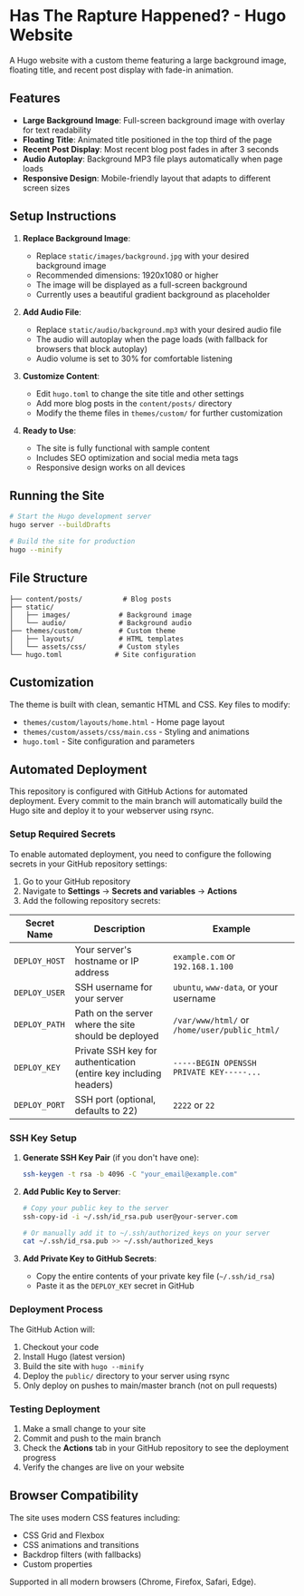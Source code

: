 # Has The Rapture Happened? - Hugo Website

A Hugo website with a custom theme featuring a large background image, floating title, and recent post display with fade-in animation.

## Features

- **Large Background Image**: Full-screen background image with overlay for text readability
- **Floating Title**: Animated title positioned in the top third of the page
- **Recent Post Display**: Most recent blog post fades in after 3 seconds
- **Audio Autoplay**: Background MP3 file plays automatically when page loads
- **Responsive Design**: Mobile-friendly layout that adapts to different screen sizes

## Setup Instructions

1. **Replace Background Image**: 
   - Replace `static/images/background.jpg` with your desired background image
   - Recommended dimensions: 1920x1080 or higher
   - The image will be displayed as a full-screen background
   - Currently uses a beautiful gradient background as placeholder

2. **Add Audio File**:
   - Replace `static/audio/background.mp3` with your desired audio file
   - The audio will autoplay when the page loads (with fallback for browsers that block autoplay)
   - Audio volume is set to 30% for comfortable listening

3. **Customize Content**:
   - Edit `hugo.toml` to change the site title and other settings
   - Add more blog posts in the `content/posts/` directory
   - Modify the theme files in `themes/custom/` for further customization

4. **Ready to Use**:
   - The site is fully functional with sample content
   - Includes SEO optimization and social media meta tags
   - Responsive design works on all devices

## Running the Site

```bash
# Start the Hugo development server
hugo server --buildDrafts

# Build the site for production
hugo --minify
```

## File Structure

```
├── content/posts/          # Blog posts
├── static/
│   ├── images/            # Background image
│   └── audio/             # Background audio
├── themes/custom/         # Custom theme
│   ├── layouts/           # HTML templates
│   └── assets/css/        # Custom styles
└── hugo.toml             # Site configuration
```

## Customization

The theme is built with clean, semantic HTML and CSS. Key files to modify:

- `themes/custom/layouts/home.html` - Home page layout
- `themes/custom/assets/css/main.css` - Styling and animations
- `hugo.toml` - Site configuration and parameters

## Automated Deployment

This repository is configured with GitHub Actions for automated deployment. Every commit to the main branch will automatically build the Hugo site and deploy it to your webserver using rsync.

### Setup Required Secrets

To enable automated deployment, you need to configure the following secrets in your GitHub repository settings:

1. Go to your GitHub repository
2. Navigate to **Settings** → **Secrets and variables** → **Actions**
3. Add the following repository secrets:

| Secret Name | Description | Example |
|-------------|-------------|---------|
| `DEPLOY_HOST` | Your server's hostname or IP address | `example.com` or `192.168.1.100` |
| `DEPLOY_USER` | SSH username for your server | `ubuntu`, `www-data`, or your username |
| `DEPLOY_PATH` | Path on the server where the site should be deployed | `/var/www/html/` or `/home/user/public_html/` |
| `DEPLOY_KEY` | Private SSH key for authentication (entire key including headers) | `-----BEGIN OPENSSH PRIVATE KEY-----...` |
| `DEPLOY_PORT` | SSH port (optional, defaults to 22) | `2222` or `22` |

### SSH Key Setup

1. **Generate SSH Key Pair** (if you don't have one):
   ```bash
   ssh-keygen -t rsa -b 4096 -C "your_email@example.com"
   ```

2. **Add Public Key to Server**:
   ```bash
   # Copy your public key to the server
   ssh-copy-id -i ~/.ssh/id_rsa.pub user@your-server.com
   
   # Or manually add it to ~/.ssh/authorized_keys on your server
   cat ~/.ssh/id_rsa.pub >> ~/.ssh/authorized_keys
   ```

3. **Add Private Key to GitHub Secrets**:
   - Copy the entire contents of your private key file (`~/.ssh/id_rsa`)
   - Paste it as the `DEPLOY_KEY` secret in GitHub

### Deployment Process

The GitHub Action will:
1. Checkout your code
2. Install Hugo (latest version)
3. Build the site with `hugo --minify`
4. Deploy the `public/` directory to your server using rsync
5. Only deploy on pushes to main/master branch (not on pull requests)

### Testing Deployment

1. Make a small change to your site
2. Commit and push to the main branch
3. Check the **Actions** tab in your GitHub repository to see the deployment progress
4. Verify the changes are live on your website

## Browser Compatibility

The site uses modern CSS features including:
- CSS Grid and Flexbox
- CSS animations and transitions
- Backdrop filters (with fallbacks)
- Custom properties

Supported in all modern browsers (Chrome, Firefox, Safari, Edge).

